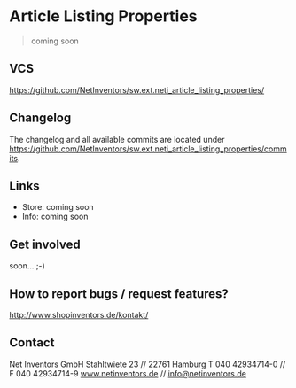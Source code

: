 # Article Listing Properties
> coming soon

## VCS
https://github.com/NetInventors/sw.ext.neti_article_listing_properties/

## Changelog
The changelog and all available commits are located under <https://github.com/NetInventors/sw.ext.neti_article_listing_properties/commits>.

## Links
- Store: coming soon
- Info: coming soon

## Get involved
soon... ;-)

## How to report bugs / request features?
http://www.shopinventors.de/kontakt/
## Contact
Net Inventors GmbH
Stahltwiete 23 // 22761 Hamburg
T 040 42934714-0  // F 040 42934714-9
www.netinventors.de // info@netinventors.de

